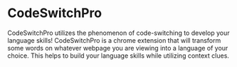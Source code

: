 # CodeSwitchPro

CodeSwitchPro utilizes the phenomenon of code-switching to develop your language skills! CodeSwitchPro is a chrome extension that will transform some words on whatever webpage you are viewing into a language of your choice. This helps to build your language skills while utilizing context clues.
